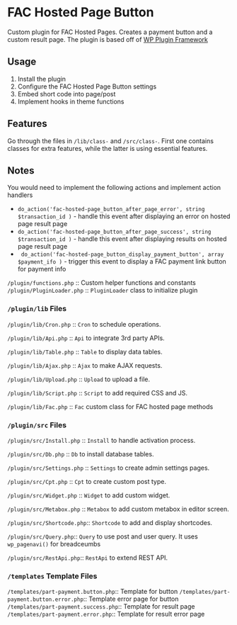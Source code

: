 # FAC Hosted Page Button

Custom plugin for FAC Hosted Pages. Creates a payment button and a custom result page. The plugin is based off of [WP Plugin Framework](https://github.com/nirjharlo/wp-plugin-framework) 

## Usage
1. Install the plugin 
2. Configure the FAC Hosted Page Button settings
3. Embed short code into page/post
4. Implement hooks in theme functions


## Features

Go through the files in `/lib/class-` and `/src/class-`. First one contains classes for extra features, while the latter is using essential features.

## Notes

You would need to implement the following actions and implement action handlers 

- `do_action('fac-hosted-page_button_after_page_error', string $transaction_id )` - handle this event after displaying an error on hosted page result page
- `do_action('fac-hosted-page_button_after_page_success', string $transaction_id )` - handle this event after displaying results on hosted page result page
- ` do_action('fac-hosted-page_button_display_payment_button', array $payment_ifo )` - trigger this event to display a FAC payment link button for payment info

`/plugin/functions.php` :: Custom helper functions and constants
`/plugin/PluginLoader.php` :: `PluginLoader` class to initialize plugin

### `/plugin/lib` Files

`/plugin/lib/Cron.php` :: `Cron` to schedule operations.

`/plugin/lib/Api.php` :: `Api` to integrate 3rd party APIs.

`/plugin/lib/Table.php` :: `Table` to display data tables.

`/plugin/lib/Ajax.php` :: `Ajax` to make AJAX requests.

`/plugin/lib/Upload.php` :: `Upload` to upload a file.

`/plugin/lib/Script.php` :: `Script` to add required CSS and JS.

`/plugin/lib/Fac.php` :: `Fac` custom class for FAC hosted page methods

### `/plugin/src` Files

`/plugin/src/Install.php` :: `Install` to handle activation process.

`/plugin/src/Db.php` :: `Db` to install database tables.

`/plugin/src/Settings.php` :: `Settings` to create admin settings pages.

`/plugin/src/Cpt.php` :: `Cpt` to create custom post type.

`/plugin/src/Widget.php` :: `Widget` to add custom widget.

`/plugin/src/Metabox.php` :: `Metabox` to add custom metabox in editor screen.

`/plugin/src/Shortcode.php`:: `Shortcode` to add and display shortcodes.

`/plugin/src/Query.php`:: `Query` to use post and user query. It uses `wp_pagenavi()` for breadceumbs

`/plugin/src/RestApi.php`:: `RestApi` to extend REST API.

### `/templates` Template Files

`/templates/part-payment.button.php`:: Template for button
`/templates/part-payment.button.error.php`:: Template error page for button
`/templates/part-payment.success.php`:: Template for result page
`/templates/part-payment.error.php`:: Template for result error page
